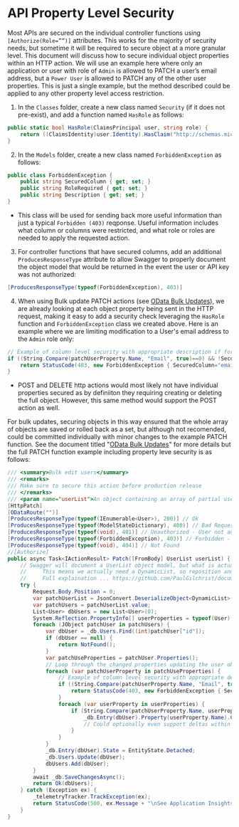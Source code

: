 # API Property Level Security

Most APIs are secured on the individual controller functions using `[Authorize(Role=””)]` attributes.  This works for the majority of security needs, but sometime it will be required to secure object at a more granular level.  This document will discuss how to secure individual object properties within an HTTP action.  We will use an example here where only an application or user with role of `Admin` is allowed to PATCH a user’s email address, but a `Power User` is allowed to PATCH any of the other user properties.  This is just a single example, but the method described could be applied to any other property level access restriction.

1. In the `Classes` folder, create a new class named `Security` (if it does not pre-exist), and add a function named `HasRole` as follows:

```cs
public static bool HasRole(ClaimsPrincipal user, string role) {
    return ((ClaimsIdentity)user.Identity).HasClaim("http://schemas.microsoft.com/ws/2008/06/identity/claims/role", role);
}
```

2. In the `Models` folder, create a new class named `ForbiddenException` as follows:

```cs
public class ForbiddenException {
    public string SecuredColumn { get; set; }
    public string RoleRequired { get; set; }
    public string Description { get; set; }
}
```

   * This class will be used for sending back more useful information than just a typical `Forbidden (403)` reqponse.  Useful information includes what column or columns were restricted, and what role or roles are needed to apply the requested action.

3. For controller functions that have secured columns, add an additional `ProducesResponseType` attribute to allow Swagger to properly document the object model that would be returned in the event the user or API key was not authorized:

```cs
[ProducesResponseType(typeof(ForbiddenException), 403)]
```

4. When using Bulk update PATCH actions (see [OData Bulk Updates](https://github.com/PaulGilchrist/documents/blob/master/articles/api/api-odata-bulk-updates.md)), we are already looking at each object property being sent in the HTTP request, making it easy to add a security check leveraging the `HasRole` function and `ForbiddenException` class we created above.  Here is an example where we are limiting modification to a User's email address to the `Admin` role only:

```cs
// Example of column level security with appropriate description if forbidden
if ((String.Compare(patchUserProperty.Name, "Email", true)==0) && !Security.HasRole(User, "Admin")) {
    return StatusCode(403, new ForbiddenException { SecuredColumn="email", RoleRequired="Admin", Description="Modification to property 'email' requires role 'Admin'"});
}
```

   * POST and DELETE http actions would most likely not have individual properties secured as by definiiton they requiring creating or deleting the full object.  However, this same method would support the POST action as well.
 
 For bulk updates, securing objects in this way ensured that the whole array of objects are saved or rolled back as a set, but although not recomended, could be committed individually with minor changes to the example PATCH function.  See the document titled "[OData Bulk Updates](https://github.com/PaulGilchrist/documents/blob/master/articles/api/api-odata-bulk-updates.md)" for more details but the full PATCH function example including property leve security is as follows:

```cs
/// <summary>Bulk edit users</summary>
/// <remarks>
/// Make sure to secure this action before production release
/// </remarks>
/// <param name="userList">An object containing an array of partial user objects.  Only properties supplied will be updated.</param>
[HttpPatch]
[ODataRoute("")]
[ProducesResponseType(typeof(IEnumerable<User>), 200)] // Ok
[ProducesResponseType(typeof(ModelStateDictionary), 400)] // Bad Request
[ProducesResponseType(typeof(void), 401)] // Unauthorized - User not authenticated
[ProducesResponseType(typeof(ForbiddenException), 403)] // Forbidden - User does not have required claim roles
[ProducesResponseType(typeof(void), 404)] // Not Found
//[Authorize]
public async Task<IActionResult> Patch([FromBody] UserList userList) {
    // Swagger will document a UserList object model, but what is actually being passed in is a DynamicList since PATCH only passes in the properties that have changed
    //     This means we actually need a DynamicList, so reposition and re-read the body
    //     Full explaination ... https://github.com/PaulGilchrist/documents/blob/master/articles/api/api-odata-bulk-updates.md
    try {
        Request.Body.Position = 0;
        var patchUserList = JsonConvert.DeserializeObject<DynamicList>(new StreamReader(Request.Body).ReadToEnd());
        var patchUsers = patchUserList.value;
        List<User> dbUsers = new List<User>(0);
        System.Reflection.PropertyInfo[] userProperties = typeof(User).GetProperties();
        foreach (JObject patchUser in patchUsers) {
            var dbUser = _db.Users.Find((int)patchUser["id"]);
            if (dbUser == null) {
                return NotFound();
            }
            var patchUseProperties = patchUser.Properties();
            // Loop through the changed properties updating the user object
            foreach (var patchUserProperty in patchUseProperties) {
                // Example of column level security with appropriate description if forbidden
                if ((String.Compare(patchUserProperty.Name, "Email", true)==0) && !Security.HasRole(User, "Admin")) {
                    return StatusCode(403, new ForbiddenException { SecuredColumn="email", RoleRequired="Admin", Description="Modification to property 'email' requires role 'Admin'"});
                }
                foreach (var userProperty in userProperties) {
                    if (String.Compare(patchUserProperty.Name, userProperty.Name, true) == 0) {
                        _db.Entry(dbUser).Property(userProperty.Name).CurrentValue = Convert.ChangeType(patchUserProperty.Value, userProperty.PropertyType);
                        // Could optionally even support deltas within deltas here
                    }
                }
            }
            _db.Entry(dbUser).State = EntityState.Detached;
            _db.Users.Update(dbUser);
            dbUsers.Add(dbUser);
        }
        await _db.SaveChangesAsync();
        return Ok(dbUsers);
    } catch (Exception ex) {
        _telemetryTracker.TrackException(ex);
        return StatusCode(500, ex.Message + "\nSee Application Insights Telemetry for full details");
    }
}
```
